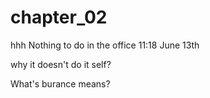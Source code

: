 # chapter_02
hhh 
Nothing to do in the office 11:18 June 13th


why it doesn't do it self?

What's burance means?
